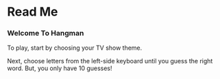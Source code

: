 # Read Me

### Welcome To Hangman

To play, start by choosing your TV show theme. 

Next, choose letters from the left-side keyboard until you guess the right word. But, you only have 10 guesses!

